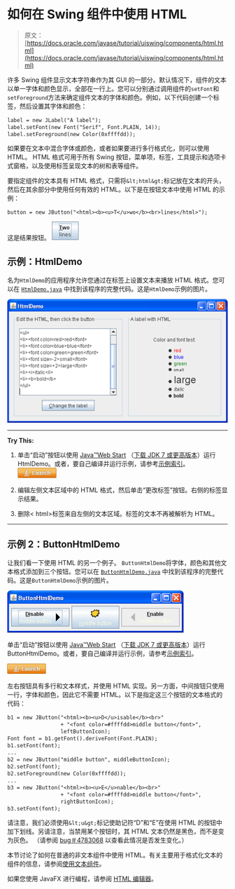# 如何在 Swing 组件中使用 HTML

> 原文： [https://docs.oracle.com/javase/tutorial/uiswing/components/html.html](https://docs.oracle.com/javase/tutorial/uiswing/components/html.html)

许多 Swing 组件显示文本字符串作为其 GUI 的一部分。默认情况下，组件的文本以单一字体和颜色显示，全部在一行上。您可以分别通过调用组件的`setFont`和`setForeground`方法来确定组件文本的字体和颜色。例如，以下代码创建一个标签，然后设置其字体和颜色：

```
label = new JLabel("A label");
label.setFont(new Font("Serif", Font.PLAIN, 14));
label.setForeground(new Color(0xffffdd));

```

如果要在文本中混合字体或颜色，或者如果要进行多行格式化，则可以使用 HTML。 HTML 格式可用于所有 Swing 按钮，菜单项，标签，工具提示和选项卡式窗格，以及使用标签呈现文本的树和表等组件。

要指定组件的文本具有 HTML 格式，只需将`&lt;html&gt;`标记放在文本的开头，然后在其余部分中使用任何有效的 HTML。以下是在按钮文本中使用 HTML 的示例：

```
button = new JButton("<html><b><u>T</u>wo</b><br>lines</html>");

```

这是结果按钮。 ![Screenshot of a button that shows HTML in the Metal look and feel.](img/f6784cdc0c10aa4c9b1321d6cc2cc16e.jpg)

## 示例：HtmlDemo

名为`HtmlDemo`的应用程序允许您通过在标签上设置文本来播放 HTML 格式。您可以在 [`HtmlDemo.java`](../examples/components/HtmlDemoProject/src/components/HtmlDemo.java) 中找到该程序的完整代码。这是`HtmlDemo`示例的图片。

![Screenshot of HtmlDemo in the Metal look and feel.](img/9ddcadcebdf83dd96b3f871cbf832540.jpg)

* * *

**Try This:** 

1.  单击“启动”按钮以使用 [Java™Web Start](http://www.oracle.com/technetwork/java/javase/javawebstart/index.html) （[下载 JDK 7 或更高版本](http://www.oracle.com/technetwork/java/javase/downloads/index.html)）运行 HtmlDemo。或者，要自己编译并运行示例，请参考[示例索引](../examples/components/index.html#HtmlDemo)。 [![Launches the HtmlDemo Application](img/4707a69a17729d71c56b2bdbbb4cc61c.jpg)](https://docs.oracle.com/javase/tutorialJWS/samples/uiswing/HtmlDemoProject/HtmlDemo.jnlp) 

2.  编辑左侧文本区域中的 HTML 格式，然后单击“更改标签”按钮。右侧的标签显示结果。
3.  删除&lt; html&gt;标签来自左侧的文本区域。标签的文本不再被解析为 HTML。

* * *

## 示例 2：ButtonHtmlDemo

让我们看一下使用 HTML 的另一个例子。 `ButtonHtmlDemo`将字体，颜色和其他文本格式添加到三个按钮。您可以在 [`ButtonHtmlDemo.java`](../examples/components/ButtonHtmlDemoProject/src/components/ButtonHtmlDemo.java) 中找到该程序的完整代码。这是`ButtonHtmlDemo`示例的图片。

![Screenshot of ButtonHtmlDemo in the Metal look and feel.](img/1beee2bc13e74ea1b485b6c39e6bdd59.jpg)

单击“启动”按钮以使用 [Java™Web Start](http://www.oracle.com/technetwork/java/javase/javawebstart/index.html) （[下载 JDK 7 或更高版本](http://www.oracle.com/technetwork/java/javase/downloads/index.html)）运行 ButtonHtmlDemo。或者，要自己编译并运行示例，请参考[示例索引](../examples/components/index.html#ButtonHtmlDemo)。

[![Launches the ButtonHtmlDemo Application](img/4707a69a17729d71c56b2bdbbb4cc61c.jpg)](https://docs.oracle.com/javase/tutorialJWS/samples/uiswing/ButtonHtmlDemoProject/ButtonHtmlDemo.jnlp)

左右按钮具有多行和文本样式，并使用 HTML 实现。另一方面，中间按钮只使用一行，字体和颜色，因此它不需要 HTML。以下是指定这三个按钮的文本格式的代码：

```
b1 = new JButton("<html><b><u>D</u>isable</b><br>"
                 + "<font color=#ffffdd>middle button</font>",
                 leftButtonIcon);
Font font = b1.getFont().deriveFont(Font.PLAIN);
b1.setFont(font);
...
b2 = new JButton("middle button", middleButtonIcon);
b2.setFont(font);
b2.setForeground(new Color(0xffffdd));
...
b3 = new JButton("<html><b><u>E</u>nable</b><br>"
                 + "<font color=#ffffdd>middle button</font>",
                 rightButtonIcon);
b3.setFont(font);

```

请注意，我们必须使用`&lt;u&gt;`标记使助记符“D”和“E”在使用 HTML 的按钮中加下划线。另请注意，当禁用某个按钮时，其 HTML 文本仍然是黑色，而不是变为灰色。 （请参阅 [bug＃4783068](http://bugs.java.com/bugdatabase/view_bug.do?bug_id=4783068) 以查看此情况是否发生变化。）

本节讨论了如何在普通的非文本组件中使用 HTML。有关主要用于格式化文本的组件的信息，请参阅[使用文本组件](text.html)。

如果您使用 JavaFX 进行编程，请参阅 [HTML 编辑器](https://docs.oracle.com/javase/8/javafx/user-interface-tutorial/editor.htm)。
